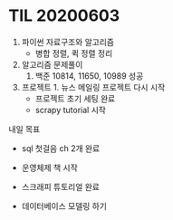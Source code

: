 # TIL 20200603

1.  파이썬 자료구조와 알고리즘
    - 병합 정렬, 퀵 정렬 정리
2.  알고리즘 문제풀이
    1.  백준 10814, 11650, 10989 성공
3.   프로젝트
    1.  뉴스 메일링 프로젝트 다시 시작
        - 프로젝트 초기 세팅 완료
        - scrapy tutorial 시작



내일 목표

- sql 첫걸음 ch 2개 완료
- 운영체제 책 시작

- 스크래피 튜토리얼 완료
- 데이터베이스 모델링 하기